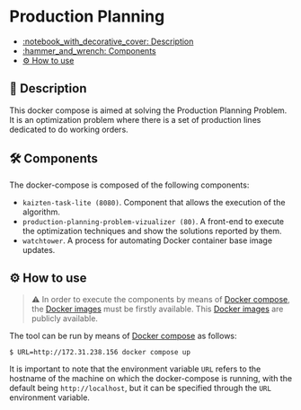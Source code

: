 # Production Planning 

<!-- TOC -->

- [:notebook\_with\_decorative\_cover: Description](#notebook_with_decorative_cover-description)
- [:hammer\_and\_wrench: Components](#hammer_and_wrench-components)
- [:gear: How to use](#gear-how-to-use)

<!-- /TOC -->

## :notebook_with_decorative_cover: Description

This docker compose is aimed at solving the Production Planning Problem. It is an optimization problem where there is a set of production lines dedicated to do working orders.

## :hammer_and_wrench: Components

The docker-compose is composed of the following components:

* `kaizten-task-lite (8080)`. Component that allows the execution of the algorithm.
* `production-planning-problem-vizualizer (80)`. A front-end to execute the optimization techniques and show the solutions reported by them.
* `watchtower`. A process for automating Docker container base image updates.

## :gear: How to use

> :warning: In order to execute the components by means of [Docker compose](https://docs.docker.com/compose/), the [Docker images](https://en.wikipedia.org/wiki/Docker_(software)) must be firstly available. This [Docker images](https://en.wikipedia.org/wiki/Docker_(software)) are publicly available.

The tool can be run by means of [Docker compose](https://docs.docker.com/compose/) as follows:
```shell
$ URL=http://172.31.238.156 docker compose up
```

It is important to note that the environment variable `URL` refers to the hostname of the machine on which the docker-compose is running, with the default being `http://localhost`, but it can be specified through the `URL` environment variable.

